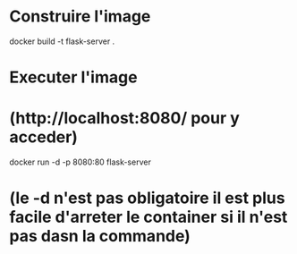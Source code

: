 # Construire l'image

docker build -t flask-server .

# Executer l'image

# (http://localhost:8080/ pour y acceder)

docker run -d -p 8080:80 flask-server

# (le -d n'est pas obligatoire il est plus facile d'arreter le container si il n'est pas dasn la commande)
